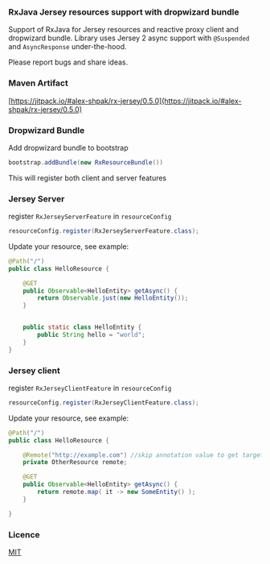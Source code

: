### RxJava Jersey resources support with dropwizard bundle
Support of RxJava for Jersey resources and reactive proxy client and dropwizard bundle.
Library uses Jersey 2 async support with `@Suspended` and `AsyncResponse` under-the-hood.

Please report bugs and share ideas.

### Maven Artifact
[https://jitpack.io/#alex-shpak/rx-jersey/0.5.0](https://jitpack.io/#alex-shpak/rx-jersey/0.5.0)


### Dropwizard Bundle
Add dropwizard bundle to bootstrap
```java
bootstrap.addBundle(new RxResourceBundle())
```

This will register both client and server features


### Jersey Server
register `RxJerseyServerFeature` in `resourceConfig`
```java
resourceConfig.register(RxJerseyServerFeature.class);
```

Update your resource, see example:
```java
@Path("/")
public class HelloResource {

    @GET
    public Observable<HelloEntity> getAsync() {
        return Observable.just(new HelloEntity());
    }


    public static class HelloEntity {
        public String hello = "world";
    }
}
```

### Jersey client
register `RxJerseyClientFeature` in `resourceConfig`
```java
resourceConfig.register(RxJerseyClientFeature.class);
```

Update your resource, see example:
```java
@Path("/")
public class HelloResource {

    @Remote("http://example.com") //skip annotation value to get target from current context
    private OtherResource remote;

    @GET
    public Observable<HelloEntity> getAsync() {
        return remote.map( it -> new SomeEntity() );
    }

}
```

### Licence
[MIT](LICENCE.txt)